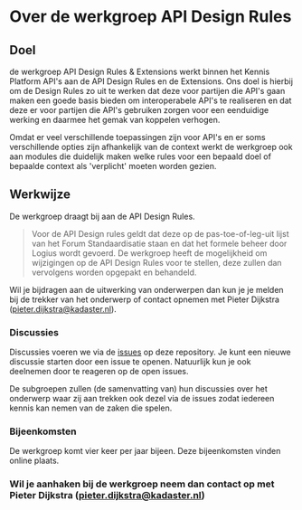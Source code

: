 # Over de werkgroep API Design Rules 

## Doel
de werkgroep API Design Rules & Extensions werkt binnen het Kennis Platform API's aan de API Design Rules en de Extensions. Ons doel is hierbij om de Design Rules zo uit te werken dat deze voor partijen die API's gaan maken een goede basis bieden om interoperabele API's te realiseren en dat deze er voor partijen die API's gebruiken zorgen voor een eenduidige werking en daarmee het gemak van koppelen verhogen.

Omdat er veel verschillende toepassingen zijn voor API's en er soms verschillende opties zijn afhankelijk van de context werkt de werkgroep ook aan modules die duidelijk maken welke rules voor een bepaald doel of bepaalde context als 'verplicht' moeten worden gezien.

## Werkwijze

De werkgroep draagt bij aan de API Design Rules.
> Voor de API Design rules geldt dat deze op de pas-toe-of-leg-uit lijst van het Forum Standaardisatie staan en dat het formele beheer door Logius wordt gevoerd. De werkgroep heeft de mogelijkheid om wijzigingen op de API Design Rules voor te stellen, deze zullen dan vervolgens  worden opgepakt en behandeld.

Wil je bijdragen aan de uitwerking van onderwerpen dan kun je je melden bij de trekker van het onderwerp of contact opnemen met Pieter Dijkstra (pieter.dijkstra@kadaster.nl).

### Discussies

Discussies voeren we via de [issues](https://github.com/Geonovum/KP-APIs/issues) op deze repository. Je kunt een nieuwe discussie starten door een issue te openen. Natuurlijk kun je ook deelnemen door te reageren op de open issues.

De subgroepen zullen (de samenvatting van) hun discussies over het onderwerp waar zij aan trekken ook dezel via de issues zodat iedereen kennis kan nemen van de zaken die spelen.

### Bijeenkomsten

De werkgroep komt vier keer per jaar bijeen. Deze bijeenkomsten vinden online plaats. 

### Wil je aanhaken bij de werkgroep neem dan contact op met Pieter Dijkstra (pieter.dijkstra@kadaster.nl)
